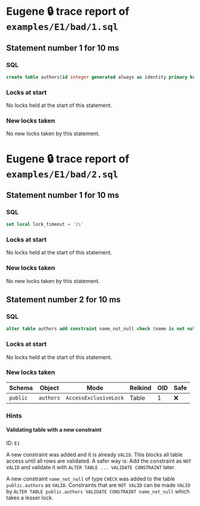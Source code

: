 # Eugene 🔒 trace report of `examples/E1/bad/1.sql`

## Statement number 1 for 10 ms

### SQL

```sql
create table authors(id integer generated always as identity primary key, name text)
```

### Locks at start

No locks held at the start of this statement.

### New locks taken

No new locks taken by this statement.



# Eugene 🔒 trace report of `examples/E1/bad/2.sql`

## Statement number 1 for 10 ms

### SQL

```sql
set local lock_timeout = '2s'
```

### Locks at start

No locks held at the start of this statement.

### New locks taken

No new locks taken by this statement.


## Statement number 2 for 10 ms

### SQL

```sql
alter table authors add constraint name_not_null check (name is not null)
```

### Locks at start

No locks held at the start of this statement.

### New locks taken

| Schema | Object | Mode | Relkind | OID | Safe |
|--------|--------|------|---------|-----|------|
| `public` | `authors` | `AccessExclusiveLock` | Table | 1 | ❌ |

### Hints

#### Validating table with a new constraint

ID: `E1`

A new constraint was added and it is already `VALID`. This blocks all table access until all rows are validated. A safer way is: Add the constraint as `NOT VALID` and validate it with `ALTER TABLE ... VALIDATE CONSTRAINT` later.

A new constraint `name_not_null` of type `CHECK` was added to the table `public.authors` as `VALID`. Constraints that are `NOT VALID` can be made `VALID` by `ALTER TABLE public.authors VALIDATE CONSTRAINT name_not_null` which takes a lesser lock.

